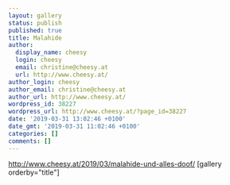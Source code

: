 ```yaml
---
layout: gallery
status: publish
published: true
title: Malahide
author:
  display_name: cheesy
  login: cheesy
  email: christine@cheesy.at
  url: http://www.cheesy.at/
author_login: cheesy
author_email: christine@cheesy.at
author_url: http://www.cheesy.at/
wordpress_id: 38227
wordpress_url: http://www.cheesy.at/?page_id=38227
date: '2019-03-31 13:02:46 +0100'
date_gmt: '2019-03-31 11:02:46 +0100'
categories: []
comments: []
---
```

http://www.cheesy.at/2019/03/malahide-und-alles-doof/
[gallery orderby="title"]
